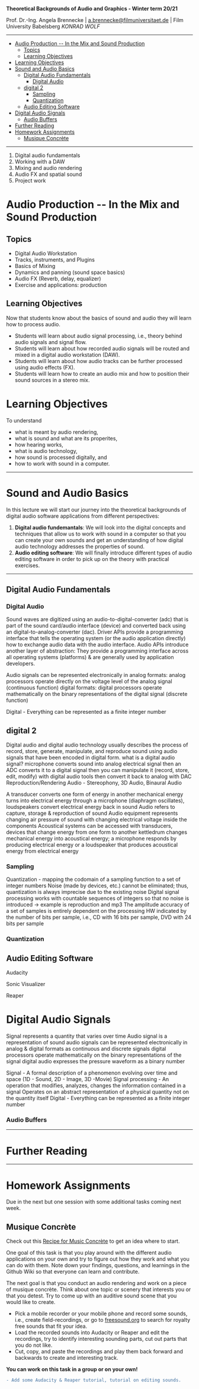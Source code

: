 <!-- ---  
title: Theoretical Backgrounds of Audio and Graphics
author: Angela Brennecke
affiliation: Film University Babelsberg KONRAD WOLF
date: Winter term 20/21
---   -->
**Theoretical Backgrounds of Audio and Graphics - Winter term 20/21**

Prof. Dr.-Ing. Angela Brennecke | a.brennecke@filmuniversitaet.de | Film University Babelsberg *KONRAD WOLF*

---

- [Audio Production -- In the Mix and Sound Production](#audio-production----in-the-mix-and-sound-production)
  - [Topics](#topics)
  - [Learning Objectives](#learning-objectives)
- [Learning Objectives](#learning-objectives-1)
- [Sound and Audio Basics](#sound-and-audio-basics)
  - [Digital Audio Fundamentals](#digital-audio-fundamentals)
    - [Digital Audio](#digital-audio)
  - [digital 2](#digital-2)
    - [Sampling](#sampling)
    - [Quantization](#quantization)
  - [Audio Editing Software](#audio-editing-software)
- [Digital Audio Signals](#digital-audio-signals)
    - [Audio Buffers](#audio-buffers)
- [Further Reading](#further-reading)
- [Homework Assignments](#homework-assignments)
  - [Musique Concrète](#musique-concrète)

---


   1. Digital audio fundamentals
   2. Working with a DAW
   3. Mixing and audio rendering
   4. Audio FX and spatial sound
   5. Project work



# Audio Production -- In the Mix and Sound Production 

## Topics

- Digital Audio Workstation
- Tracks, instruments, and Plugins
- Basics of Mixing 
- Dynamics and panning (sound space basics)
- Audio FX (Reverb, delay, equalizer)
- Exercise and applications: production

## Learning Objectives

Now that students know about the basics of sound and audio they will learn how to process audio.

- Students will learn about audio signal processing, i.e., theory behind audio signals and signal flow.
- Students will learn about how recorded audio signals will be routed and mixed in a digital audio workstation (DAW).
- Students will learn about how audio tracks can be further processed using audio effects (FX).
- Students will learn how to create an audio mix and how to position their sound sources in a stereo mix.

# Learning Objectives

To understand 

- what is meant by audio rendering,
- what is sound and what are its properites,
- how hearing works,
- what is audio technology,
- how sound is processed digitally, and
- how to work with sound in a computer.

---

# Sound and Audio Basics

In this lecture we will start our journey into the theoretical backgrounds of digital audio software applications from different perspectives:


1) **Digital audio fundemantals**: We will look into the digital concepts and techniques that allow us to work with sound in a computer so that you can create your own sounds and get an understanding of how digital audio technology addresses the properties of sound.
2) **Audio editing software**: We will finally introduce different types of audio editing software in order to pick up on the theory with practical exercises.


<!-- ## Audio Signal -->
<!-- 
Overview of audio rendering process
- analog vs digital audio signal
- basics of signal flow
- audio interfaces (I/O)
- audio processing
- audio devices -->
<!-- 
refers to audio signals & the (electronic) representation of sound i.e., in the contexts of sound capture, processing, reproduction

Signal represents a quantity that varies over time
Audio signal is a representation of sound 
audio signals can be represented electronically in analog & digital formats as continuous and discrete signals
digital processors operate mathematically on the binary representations of the signal
digital audio expresses the pressure waveform as a binary number -->


--- 

## Digital Audio Fundamentals

### Digital Audio

Sound waves are digitized using an audio-to-digital-converter (adc) that is part of the sound card/audio interface (device) and converted back using an digital-to-analog-converter (dac). Driver APIs provide a programming interface that tells the operating system (or the audio application directly) how to exchange audio data with the audio interface. Audio APIs introduce another layer of abstraction: They provide a programming interface across all operating systems (platforms) & are generally used by application developers.

Audio signals can be represented electronically in
analog formats: analog processors operate directly on the voltage level of the analog signal (continuous function)
digital formats: digital processors operate mathematically on the binary representations of the digital signal (discrete function)

Digital - Everything can be represented as a finite integer number

## digital 2

Digital audio and digital audio technology usually describes the process of record, store, generate, manipulate, and reproduce sound using audio signals that have been encoded in digital form.
what is a digital audio signal?
microphone converts sound into analog electrical signal then an ADC converts it to a digital signal then you can manipulate it (record, store, edit, modify) with digital audio tools then convert it back to analog with DAC 
Reproduction/Rendering Audio - Stereophony, 3D Audio, Binaural Audio

A transducer converts one form of energy in another
mechanical energy turns into electrical energy through a microphone (diaphragm oscillates), loudspeakers convert electrical energy back in sound
Audio refers to capture, storage & reproduction of sound
Audio equipment represents changing air pressure of sound with changing electrical voltage inside the components
Acoustical systems can be accessed with transducers, devices that change energy from one form to another 
kettledrum changes mechanical energy into acoustical energy; a microphone responds by producing electrical energy or a loudspeaker that produces acoustical energy from electrical energy

### Sampling 

Quantization - mapping the codomain of a sampling function to a set of integer numbers
Noise (made by devices, etc.) cannot be eliminated; thus, quantization is always imprecise due to the existing noise
Digital signal processing works with countable sequences of integers so that no noise is introduced -> example is reproduction and mp3
The amplitude accuracy of a set of samples is entirely dependent on the processing HW indicated by the number of bits per sample, i.e., CD with 16 bits per sample, DVD with 24 bits per sample 

### Quantization


## Audio Editing Software

Audacity

Sonic Visualizer

Reaper 


# Digital Audio Signals

Signal represents a quantity that varies over time
Audio signal is a representation of sound 
audio signals can be represented electronically in analog & digital formats as continuous and discrete signals
digital processors operate mathematically on the binary representations of the signal
digital audio expresses the pressure waveform as a binary number

Signal - A formal description of a phenomenon evolving over time and space (1D - Sound, 2D - Image, 3D -Movie)
Signal processing - An operation that modifies, analyzes, changes the information contained in a signal
Operates on an abstract representation of a physical quantity not on the quantity itself
Digital - Everything can be represented as a finite integer number


### Audio Buffers

---

# Further Reading



--- 

# Homework Assignments

Due in the next but one session with some additional tasks coming next week. 

## Musique Concrète

Check out this [Recipe for Music Concrète](https://www.youtube.com/watch?v=2ZpwbXDleDw) to get an idea where to start.

One goal of this task is that you play around with the different audio applications on your own and try to figure out how they work and what you can do with them. Note down your findings, questions, and learnings in the Github Wiki so that everyone can learn and contribute.

The next goal is that you conduct an audio rendering and work on a piece of musique concrète. Think about one topic or scenery that interests you or that you detest. Try to come up with an auditive sound scene that you would like to create. 

- Pick a mobile recorder or your mobile phone and record some sounds, i.e., create field-recordings, or go to [freesound.org](https://freesound.org) to search for royalty free sounds that fit your idea.
- Load the recorded sounds into Audacity or Reaper and edit the recordings, try to identify interesting sounding parts, cut out parts that you do not like.
- Cut, copy, and paste the recordings and play them back forward and backwards to create and interesting track.

**You can work on this task in a group or on your own!**

```diff
- Add some Audacity & Reaper tutorial, tutorial on editing sounds.
```
